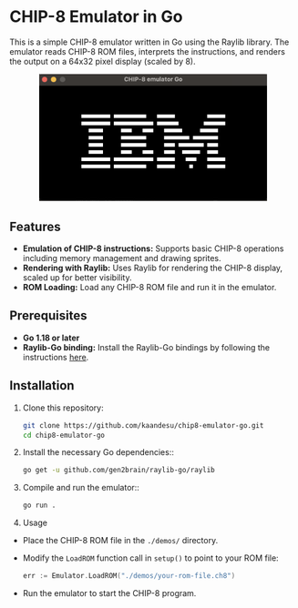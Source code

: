 # CHIP-8 Emulator in Go

This is a simple CHIP-8 emulator written in Go using the Raylib library. The emulator reads CHIP-8 ROM files, interprets the instructions, and renders the output on a 64x32 pixel display (scaled by 8).

<div align="center">
  <img width="400" src="./public/ss.png">
</div>

## Features

- **Emulation of CHIP-8 instructions:** Supports basic CHIP-8 operations including memory management and drawing sprites.
- **Rendering with Raylib:** Uses Raylib for rendering the CHIP-8 display, scaled up for better visibility.
- **ROM Loading:** Load any CHIP-8 ROM file and run it in the emulator.

## Prerequisites

- **Go 1.18 or later**
- **Raylib-Go binding:** Install the Raylib-Go bindings by following the instructions [here](https://github.com/gen2brain/raylib-go).

## Installation

1. Clone this repository:

   ```sh
   git clone https://github.com/kaandesu/chip8-emulator-go.git
   cd chip8-emulator-go
   ```

2. Install the necessary Go dependencies::

   ```sh
   go get -u github.com/gen2brain/raylib-go/raylib
   ```

3. Compile and run the emulator::

   ```sh
   go run .
   ```

4. Usage

- Place the CHIP-8 ROM file in the `./demos/` directory.

- Modify the `LoadROM` function call in `setup()` to point to your ROM file:

  ```go
  err := Emulator.LoadROM("./demos/your-rom-file.ch8")
  ```

- Run the emulator to start the CHIP-8 program.
